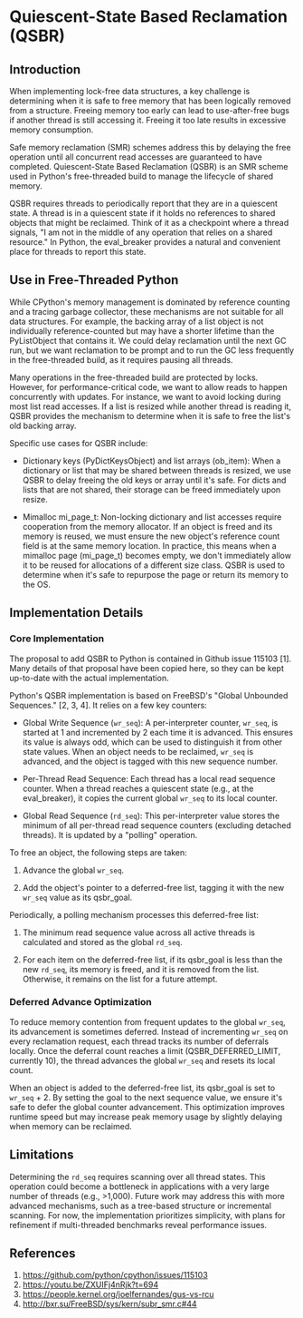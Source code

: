# Quiescent-State Based Reclamation (QSBR)

## Introduction

When implementing lock-free data structures, a key challenge is determining
when it is safe to free memory that has been logically removed from a
structure. Freeing memory too early can lead to use-after-free bugs if another
thread is still accessing it. Freeing it too late results in excessive memory
consumption.

Safe memory reclamation (SMR) schemes address this by delaying the free
operation until all concurrent read accesses are guaranteed to have completed.
Quiescent-State Based Reclamation (QSBR) is an SMR scheme used in Python's
free-threaded build to manage the lifecycle of shared memory.

QSBR requires threads to periodically report that they are in a quiescent
state. A thread is in a quiescent state if it holds no references to shared
objects that might be reclaimed. Think of it as a checkpoint where a thread
signals, "I am not in the middle of any operation that relies on a shared
resource." In Python, the eval_breaker provides a natural and convenient place
for threads to report this state.


## Use in Free-Threaded Python

While CPython's memory management is dominated by reference counting and a
tracing garbage collector, these mechanisms are not suitable for all data
structures. For example, the backing array of a list object is not individually
reference-counted but may have a shorter lifetime than the PyListObject that
contains it. We could delay reclamation until the next GC run, but we want
reclamation to be prompt and to run the GC less frequently in the free-threaded
build, as it requires pausing all threads.

Many operations in the free-threaded build are protected by locks. However, for
performance-critical code, we want to allow reads to happen concurrently with
updates. For instance, we want to avoid locking during most list read accesses.
If a list is resized while another thread is reading it, QSBR provides the
mechanism to determine when it is safe to free the list's old backing array.

Specific use cases for QSBR include:

* Dictionary keys (PyDictKeysObject) and list arrays (ob_item): When a
dictionary or list that may be shared between threads is resized, we use QSBR
to delay freeing the old keys or array until it's safe. For dicts and lists
that are not shared, their storage can be freed immediately upon resize.

* Mimalloc mi_page_t: Non-locking dictionary and list accesses require
cooperation from the memory allocator. If an object is freed and its memory is
reused, we must ensure the new object's reference count field is at the same
memory location. In practice, this means when a mimalloc page (mi_page_t)
becomes empty, we don't immediately allow it to be reused for allocations of a
different size class. QSBR is used to determine when it's safe to repurpose the
page or return its memory to the OS.


## Implementation Details


### Core Implementation

The proposal to add QSBR to Python is contained in Github issue 115103 [1].
Many details of that proposal have been copied here, so they can be kept
up-to-date with the actual implementation.

Python's QSBR implementation is based on FreeBSD's "Global Unbounded
Sequences." [2, 3, 4].  It relies on a few key counters:

* Global Write Sequence (`wr_seq`): A per-interpreter counter, `wr_seq`, is started
at 1 and incremented by 2 each time it is advanced. This ensures its value is
always odd, which can be used to distinguish it from other state values. When
an object needs to be reclaimed, `wr_seq` is advanced, and the object is tagged
with this new sequence number.

* Per-Thread Read Sequence: Each thread has a local read sequence counter. When
a thread reaches a quiescent state (e.g., at the eval_breaker), it copies the
current global `wr_seq` to its local counter.

* Global Read Sequence (`rd_seq`): This per-interpreter value stores the minimum
of all per-thread read sequence counters (excluding detached threads). It is
updated by a "polling" operation.

To free an object, the following steps are taken:

1. Advance the global `wr_seq`.

2. Add the object's pointer to a deferred-free list, tagging it with the new
   `wr_seq` value as its qsbr_goal.

Periodically, a polling mechanism processes this deferred-free list:

1. The minimum read sequence value across all active threads is calculated and
   stored as the global `rd_seq`.

2. For each item on the deferred-free list, if its qsbr_goal is less than the
   new `rd_seq`, its memory is freed, and it is removed from the list. Otherwise,
   it remains on the list for a future attempt.


### Deferred Advance Optimization

To reduce memory contention from frequent updates to the global `wr_seq`, its
advancement is sometimes deferred. Instead of incrementing `wr_seq` on every
reclamation request, each thread tracks its number of deferrals locally. Once
the deferral count reaches a limit (QSBR_DEFERRED_LIMIT, currently 10), the
thread advances the global `wr_seq` and resets its local count.

When an object is added to the deferred-free list, its qsbr_goal is set to
`wr_seq` + 2. By setting the goal to the next sequence value, we ensure it's safe
to defer the global counter advancement. This optimization improves runtime
speed but may increase peak memory usage by slightly delaying when memory can
be reclaimed.


## Limitations

Determining the `rd_seq` requires scanning over all thread states. This operation
could become a bottleneck in applications with a very large number of threads
(e.g., >1,000). Future work may address this with more advanced mechanisms,
such as a tree-based structure or incremental scanning. For now, the
implementation prioritizes simplicity, with plans for refinement if
multi-threaded benchmarks reveal performance issues.


## References

1. https://github.com/python/cpython/issues/115103
2. https://youtu.be/ZXUIFj4nRjk?t=694
3. https://people.kernel.org/joelfernandes/gus-vs-rcu
4. http://bxr.su/FreeBSD/sys/kern/subr_smr.c#44
